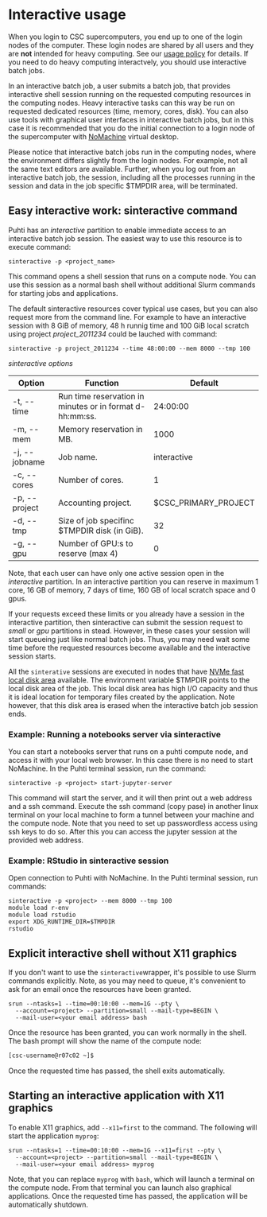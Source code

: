 # Interactive usage

When you login to CSC supercomputers, you end up to one of the login nodes of the computer. These login nodes are shared by all users and they are **not** intended for heavy computing. See our [usage policy](../overview#usage-policy) for details.
If you need to do heavy computing interactvely, you should use interactive batch jobs.

In an interactive batch job, a user submits a batch job, that provides interactive shell session running on the
requested computing resources in the computing nodes. Heavy interactive tasks can this way be run on requested dedicated resources (time, memory, cores, disk). You can also use tools with graphical user interfaces in interactive batch jobs, but in this case it is recommended that you do the initial connection to a login node of the supercomputer with [NoMachine](../../support/tutorials/nomachine-usage.md) virtual desktop.

Please notice that interactive batch jobs run in the computing nodes, where the environment differs 
slightly from the login nodes. For example, not all the same text editors are available. Further, when you log out from an interactive batch job, the session, including all the processes running in the session and data in the job specific $TMPDIR area, will be terminated. 

## Easy interactive work: sinteractive command

Puhti has an _interactive_ partition to enable immediate access to an interactive batch job session. The easiest way to use this resource is to execute command:

```text
sinteractive -p <project_name> 
```
This command opens a shell session that runs on a compute node. You can use this
session as a normal bash shell without additional Slurm commands for starting jobs and applications.

The default sinteractive resources cover typical use cases, but you can also request more
from the command line. For example to have an interactive session with 8 GiB 
of memory, 48 h runnig time and 100 GiB local scratch using project _project_2011234_
could be lauched with command:

```text
sinteractive -p project_2011234 --time 48:00:00 --mem 8000 --tmp 100
```


_sinteractive options_

|Option| Function | Default |
| --- | --- | --- |
|-t, --time | Run time reservation in minutes or in format d-hh:mm:ss. | 24:00:00 |
|-m, --mem | Memory reservation in MB. | 1000 |
|-j, --jobname | Job name. | interactive |
|-c, --cores | Number of cores. |  1 |
|-p, --project | Accounting project.|  $CSC_PRIMARY_PROJECT |
|-d, --tmp  | Size of job specifinc $TMPDIR disk (in GiB). | 32 |
|-g, --gpu  | Number of GPU:s to reserve (max 4) | 0 |


Note, that each user can have only one active session open in the _interactive_ partition. 
In an interactive partition you can reserve in maximum 1 core, 16 GB of 
memory, 7 days of time, 160 GB of local scratch space and 0 gpus.

If your requests exceed these limits or you already have a session in the
interactive partition, then sinteractive can submit the session request to _small_ or _gpu_
partitions in stead. However, in these cases your session will start queueing just like normal batch jobs.
Thus, you may need wait some time before the requested resources become available and the interactive session 
starts.

All the `sinterative` sessions are executed in nodes that have [NVMe fast local disk area](/computing/running/creating-job-scripts/#local-storage) available. The environment variable $TMPDIR points to the local disk area of the job. This local disk area has high I/O capacity and thus it is ideal location for temporary files created by the application. Note however, that this disk area is erased when the interactive batch job session ends.


### Example: Running a notebooks server via sinteractive

You can start a notebooks server that runs on a puhti compute node,
and access it with your local web browser. In this case there is no
need to start NoMachine. In the Puhti terminal session, run the command:

```text
sinteractive -p <project> start-jupyter-server
```

This command will start the server, and it will then print out a web
address and a ssh command. Execute the ssh command (copy pase) in
another linux terminal on your local machine to form a tunnel between
your machine and the compute node. Note that you need to set up
passwordless access using ssh keys to do so. After this you can access
the jupyter session at the provided web address.


### Example: RStudio in sinteractive session

Open connection to Puhti with NoMachine.
In the Puhti terminal session, run commands:

```text
sinteractive -p <project> --mem 8000 --tmp 100
module load r-env 
module load rstudio
export XDG_RUNTIME_DIR=$TMPDIR
rstudio
```


## Explicit interactive shell without X11 graphics

If you don't want to use the `sinteractive`wrapper, it's possible
to use Slurm commands explicitly.
Note, as you may need to queue, it's convenient to ask for an email once the resources have been granted. 

```
srun --ntasks=1 --time=00:10:00 --mem=1G --pty \
  --account=<project> --partition=small --mail-type=BEGIN \
  --mail-user=<your email address> bash
```

Once the resource has been granted, you can work normally in the shell.
The bash prompt will show the
name of the compute node:

```bash
[csc-username@r07c02 ~]$
```

Once the requested time has passed, the shell exits automatically.

## Starting an interactive application with X11 graphics

To enable X11 graphics, add `--x11=first` to the command.
The following will start the application `myprog`: 

```
srun --ntasks=1 --time=00:10:00 --mem=1G --x11=first --pty \
  --account=<project> --partition=small --mail-type=BEGIN \
  --mail-user=<your email address> myprog
```

Note, that you can replace `myprog` with `bash`, which will launch a terminal
on the compute node. From that terminal you can launch also graphical applications.
Once the requested time has passed, the application will be
automatically shutdown.

